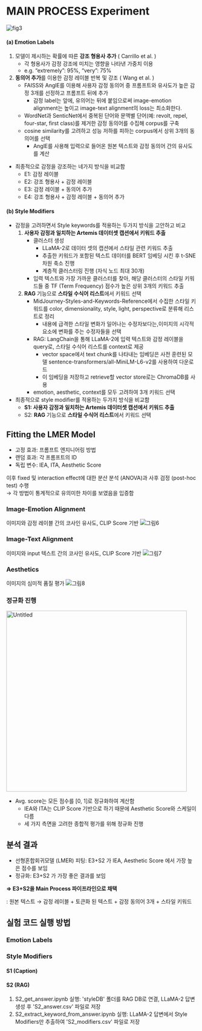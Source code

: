 # MAIN PROCESS Experiment
![fig3](https://github.com/AnT-Prompirit/Experiment/assets/77625287/20a25a71-d19a-469e-aef3-6563cb384ba9)

#### (a) Emotion Labels
1. 모델이 제시하는 확률에 따른 **강조 형용사 추가** ( Carrillo et al. )
    - 각 형용사가 감정 강조에 미치는 영향을 나타낸 가중치 이용
    - e.g. “extremely”: 95%, “very”: 75%
2. **동의어 추가**를 이용한 감정 레이블 반복 및 강조 ( Wang et al. )
    - FAISS와 AnglE를 이용해 사용자 감정 동의어 중 프롬프트와 유사도가 높은 감정 3개를 선정하고 프롬프트 뒤에 추가
        - 감정 label는 앞에, 유의어는 뒤에 붙임으로써 image-emotion alignment는 높이고 image-text alignment의 loss는 최소화한다.
    - WordNet과 SenticNet에서 중복된 단어와 문맥별 단어(예: revolt, repel, four-star, first class)를 제거한 감정 동의어를 수집해 corpus를 구축
    - cosine similarity를 고려하고 성능 저하를 피하는 corpus에서 상위 3개의 동의어를 선택
        - AnglE를 사용해 입력으로 들어온 원본 텍스트와 감정 동의어 간의 유사도를 계산
- 최종적으로 감정을 강조하는 네가지 방식을 비교함
    - E1: 감정 레이블
    - E2: 강조 형용사 + 감정 레이블
    - E3: 감정 레이블 + 동의어 추가
    - E4: 강조 형용사 + 감정 레이블 + 동의어 추가

#### (b) Style Modifiers

- 감정을 고려하면서 Style keywords를 적용하는 두가지 방식을 고안하고 비교
    1. **사용자 감정과 일치하는 Artemis 데이터셋 캡션에서 키워드 추출**
        - 클러스터 생성
            - LLaMA-2로 데이터 셋의 캡션에서 스타일 관련 키워드 추출
            - 추출한 키워드가 포함된 텍스트 데이터를 BERT 임베딩 시킨 후 t-SNE 차원 축소 진행
            - 계층적 클러스터링 진행 (자식 노드 최대 30개)
        - 입력 텍스트와 가장 가까운 클러스터를 찾아, 해당 클러스터의 스타일 키워드들 중 TF (Term Frequency) 점수가 높은 상위 3개의 키워드 추출
    2. **RAG** 기능으로 **스타일 수식어 리스트**에서 키워드 선택
        - MidJourney-Styles-and-Keywords-Reference에서 수집한 스타일 키워드를 color, dimensionality, style, light, perspective로 분류해 리스트로 정리
            - 내용에 급격한 스타일 변화가 일어나는 수정자보다는,이미지의 시각적 요소에 변화를 주는 수정자들을 선택
        - RAG: LangChain을 통해 LLaMA-2에 입력 텍스트와 감정 레이블을 query로, 스타일 수식어 리스트를 context로 제공
            - vector space에서 text chunk를 나타내는 임베딩은 사전 훈련된 모델 sentence-transformers/all-MiniLM-L6-v2를 사용하여 다운로드
            - 이 임베딩을 저장하고 retrieve할 vector store로는 ChromaDB를 사용
        - emotion, aesthetic, context를 모두 고려하여 3개 키워드 선택
- 최종적으로 style modifier를 적용하는 두가지 방식을 비교함
    - **S1: 사용자 감정과 일치하는 Artemis 데이터셋 캡션에서 키워드 추출**
    - S2: **RAG** 기능으로 **스타일 수식어 리스트**에서 키워드 선택

## Fitting the LMER Model
  - 고정 효과: 프롬프트 엔지니어링 방법
  - 랜덤 효과: 각 프롬프트의 ID
  - 독립 변수: IEA, ITA, Aesthetic Score

이후 fixed 및 interaction effect에 대한 분산 분석 (ANOVA)과 사후 검정 (post-hoc test) 수행  
    → 각 방법이 통계적으로 유의미한 차이를 보였음을 입증함
  
### Image-Emotion Alignment 
이미지와 감정 레이블 간의 코사인 유사도, CLIP Score 기반
![그림6](https://github.com/AnT-Prompirit/Experiment/assets/77625287/8be4616f-7790-4b41-ad68-7b3c135c3195)

### Image-Text Alignment 
이미지와 input 텍스트 간의 코사인 유사도, CLIP Score 기반
![그림7](https://github.com/AnT-Prompirit/Experiment/assets/77625287/8636c6ba-c9d2-4ec9-9021-bfd2f0d17084)

### Aesthetics
이미지의 심미적 품질 평가
![그림8](https://github.com/AnT-Prompirit/Experiment/assets/77625287/904c616d-0cf1-48b7-9d22-3b40b2b69d51)

### 정규화 진행
<img width="477" alt="Untitled" src="https://github.com/AnT-Prompirit/Experiment/assets/77625287/3c89e34a-5074-47ea-a71b-3b5461667ff0">

- Avg. score는 모든 점수를 [0, 1]로 정규화하여 계산함
    - IEA와 ITA는 CLIP Score 기반으로 하기 때문에 Aesthetic Score와 스케일이 다름
    - 세 가지 측면을 고려한 종합적 평가를 위해 정규화 진행

## 분석 결과

- 선형혼합회귀모델 (LMER) 피팅: E3+S2 가 IEA, Aesthetic Score 에서 가장 높은 점수를 보임
- 정규화: E3+﻿S2 가 가장 좋은 결과를 보임

**⇒ E3+﻿S2을 Main Process 파이프라인으로 채택**

: 원본 텍스트 → 감정 레이블 + 토큰화 된 텍스트 + 감정 동의어 3개 + 스타일 키워드

## 실험 코드 실행 방법
### Emotion Labels
### Style Modifiers
#### S1 (Caption)
#### S2 (RAG)
1. S2_get_answer.ipynb 실행: 'styleDB' 폴더를 RAG DB로 연결, LLaMA-2 답변 생성 후 'S2_answer.csv' 파일로 저장
2. S2_extract_keyword_from_answer.ipynb 실행: LLaMA-2 답변에서 Style Modifiers만 추출하여 'S2_modifiers.csv' 파일로 저장
